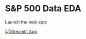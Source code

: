 # S&P 500 Data EDA

Launch the web app:

[![Streamlit App](https://static.streamlit.io/badges/streamlit_badge_black_white.svg)](https://s-p500data.streamlit.app)
